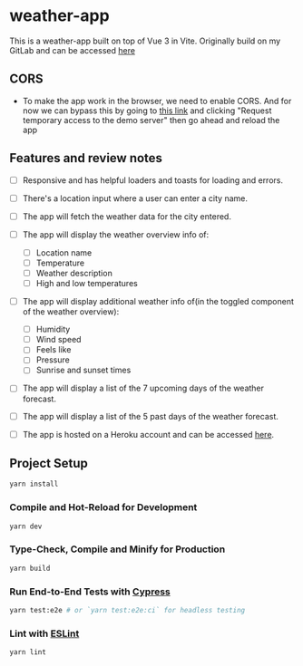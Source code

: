 # weather-app

This is a weather-app built on top of Vue 3 in Vite. Originally build on my GitLab and can be accessed [here](https://gitlab.com/too.collins/weather-app)

## CORS
- To make the app work in the browser, we need to enable CORS. And for now we can bypass this by going to [this link](https://cors-anywhere.herokuapp.com/corsdemo) and clicking "Request temporary access to the demo server" then go ahead and reload the app 

## Features and review notes
- [ ] Responsive and has helpful loaders and toasts for loading and errors.
- [ ] There's a location input where a user can enter a city name.
- [ ] The app will fetch the weather data for the city entered.
- [ ] The app will display the weather overview info of:
  - [ ] Location name
  - [ ] Temperature
  - [ ] Weather description
  - [ ] High and low temperatures
- [ ] The app will display additional weather info of(in the toggled component of the weather overview):
  - [ ] Humidity
  - [ ] Wind speed
  - [ ] Feels like
  - [ ] Pressure
  - [ ] Sunrise and sunset times
- [ ] The app will display a list of the 7 upcoming days of the weather forecast.
- [ ] The app will display a list of the 5 past days of the weather forecast.
- [ ] The app is hosted on a Heroku account and can be accessed [here](https://too-collins-weather-app.herokuapp.com/).


## Project Setup

```sh
yarn install
```

### Compile and Hot-Reload for Development

```sh
yarn dev
```

### Type-Check, Compile and Minify for Production

```sh
yarn build
```

### Run End-to-End Tests with [Cypress](https://www.cypress.io/)

```sh
yarn test:e2e # or `yarn test:e2e:ci` for headless testing
```

### Lint with [ESLint](https://eslint.org/)

```sh
yarn lint
```
